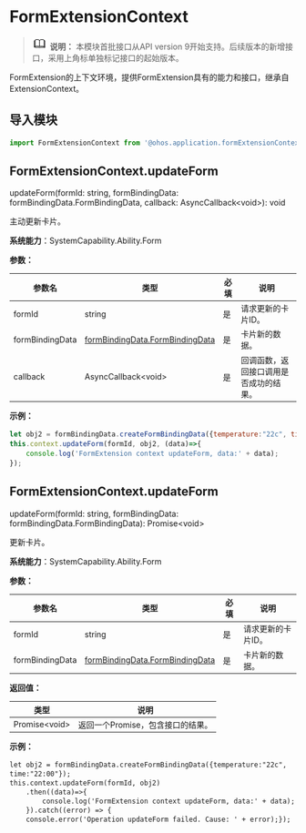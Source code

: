 # FormExtensionContext

> ![icon-note.gif](public_sys-resources/icon-note.gif) **说明：**
> 本模块首批接口从API version 9开始支持。后续版本的新增接口，采用上角标单独标记接口的起始版本。

FormExtension的上下文环境，提供FormExtension具有的能力和接口，继承自ExtensionContext。

## 导入模块

```js
import FormExtensionContext from '@ohos.application.formExtensionContext';
```

## FormExtensionContext.updateForm

updateForm(formId: string, formBindingData: formBindingData.FormBindingData, callback: AsyncCallback\<void>): void

主动更新卡片。

**系统能力**：SystemCapability.Ability.Form

**参数：**

  | 参数名          | 类型                                                         | 必填 | 说明                                   |
  | --------------- | ------------------------------------------------------------ | ---- | -------------------------------------- |
  | formId          | string                                                       | 是   | 请求更新的卡片ID。                     |
  | formBindingData | [formBindingData.FormBindingData](js-apis-formbindingdata.md#formbindingdata) | 是   | 卡片新的数据。                         |
  | callback        | AsyncCallback\<void>                                         | 是   | 回调函数，返回接口调用是否成功的结果。 |

**示例：**

  ```js
  let obj2 = formBindingData.createFormBindingData({temperature:"22c", time:"22:00"});
  this.context.updateForm(formId, obj2, (data)=>{
      console.log('FormExtension context updateForm, data:' + data);
  });
  ```

## FormExtensionContext.updateForm

updateForm(formId: string, formBindingData: formBindingData.FormBindingData): Promise\<void>

更新卡片。

**系统能力**：SystemCapability.Ability.Form

**参数：**

  | 参数名          | 类型                                                         | 必填 | 说明               |
  | --------------- | ------------------------------------------------------------ | ---- | ------------------ |
  | formId          | string                                                       | 是   | 请求更新的卡片ID。 |
  | formBindingData | [formBindingData.FormBindingData](js-apis-formbindingdata.md#formbindingdata) | 是   | 卡片新的数据。     |

**返回值：**

  | 类型           | 说明                              |
  | -------------- | --------------------------------- |
  | Promise\<void> | 返回一个Promise，包含接口的结果。 |

**示例：**

  ```
  let obj2 = formBindingData.createFormBindingData({temperature:"22c", time:"22:00"});
  this.context.updateForm(formId, obj2)
      .then((data)=>{
          console.log('FormExtension context updateForm, data:' + data);
      }).catch((error) => {
      console.error('Operation updateForm failed. Cause: ' + error);});
  ```